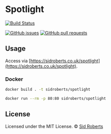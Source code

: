 # Spotlight

[![Build Status](https://img.shields.io/github/actions/workflow/status/SidRoberts/spotlight/tests.yml?branch=development&style=for-the-badge)](https://github.com/SidRoberts/spotlight/actions)

[![GitHub issues](https://img.shields.io/github/issues-raw/SidRoberts/spotlight.svg?style=for-the-badge)](https://github.com/SidRoberts/spotlight/issues)
[![GitHub pull requests](https://img.shields.io/github/issues-pr-raw/SidRoberts/spotlight.svg?style=for-the-badge)](https://github.com/SidRoberts/spotlight/pulls)

## Usage

Access via [https://sidroberts.co.uk/spotlight](https://sidroberts.co.uk/spotlight).

### Docker

```bash
docker build . -t sidroberts/spotlight

docker run --rm -p 80:80 sidroberts/spotlight
```

## License

Licensed under the MIT License.
© [Sid Roberts](https://github.com/SidRoberts)
